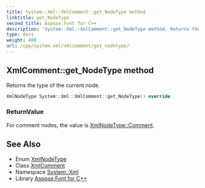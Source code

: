```yaml
---
title: System::Xml::XmlComment::get_NodeType method
linktitle: get_NodeType
second_title: Aspose.Font for C++
description: 'System::Xml::XmlComment::get_NodeType method. Returns the type of the current node in C++.'
type: docs
weight: 400
url: /cpp/system.xml/xmlcomment/get_nodetype/
---
```

## XmlComment::get_NodeType method


Returns the type of the current node.

```cpp
XmlNodeType System::Xml::XmlComment::get_NodeType() override
```


### ReturnValue

For comment nodes, the value is [XmlNodeType::Comment](../../xmlnodetype/).

## See Also

* Enum [XmlNodeType](../../xmlnodetype/)
* Class [XmlComment](../)
* Namespace [System::Xml](../../)
* Library [Aspose.Font for C++](../../../)
